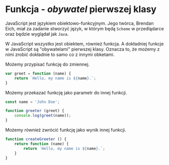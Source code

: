 # Funkcja - _obywatel_ pierwszej klasy

JavaScript jest językiem obiektowo-funkcyjnym. Jego twórca, Brendan Eich, miał za zadanie stworzyć język, w którym będą `Scheme` w przedlądarce oraz będzie wyglądał jak `Java`. 

W JavaScript wszystko jest obiektem, również funkcja. A dokładniej funkcje w JavaScript są "obywatelami" pierwszej klasy. Oznacza to, że możemy z nimi zrobić dokładnie to samo co z innymi obketami.

Możemy przypisać funkcję do zmiennej.

```js
var greet = function (name) {
    return `Hello, my name is ${name}.`;
}
```

Możemy przekazać funkcję jako parametr do innej funkcji.

```js
const name = 'John Doe';

function greeter (greet) {
    console.log(greet(name));
}
```

Możemy również zwrócić funkcję jako wynik innej funkcji.

```js
function createGreeter () {
    return function (name) {
        return `Hello, my name is ${name}.`;
    }
}
```


